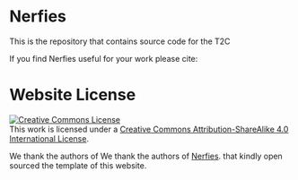 <!--
 * @Author: zhipeng Yu,  yuzhipeng1999@163.com
 * @Date: 2025-03-27 16:28:38
 * @LastEditors: zhipeng Yu,  yuzhipeng1999@163.com
 * @LastEditTime: 2025-03-27 16:32:51
 * 
 * Copyright (c) 2025 by zhipeng Yu, All Rights Reserved. 
-->
# Nerfies

This is the repository that contains source code for the T2C

If you find Nerfies useful for your work please cite:

# Website License
<a rel="license" href="http://creativecommons.org/licenses/by-sa/4.0/"><img alt="Creative Commons License" style="border-width:0" src="https://i.creativecommons.org/l/by-sa/4.0/88x31.png" /></a><br />This work is licensed under a <a rel="license" href="http://creativecommons.org/licenses/by-sa/4.0/">Creative Commons Attribution-ShareAlike 4.0 International License</a>.

We thank the authors of We thank the authors of [Nerfies](https://nerfies.github.io). that kindly open sourced the template of this website. 